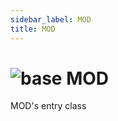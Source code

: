 ```yaml
---
sidebar_label: MOD
title: MOD
---
```


# <img src='/img/wiki/base.png' alt='base' classname='env-tag' /> MOD
MOD's entry class<br/>

